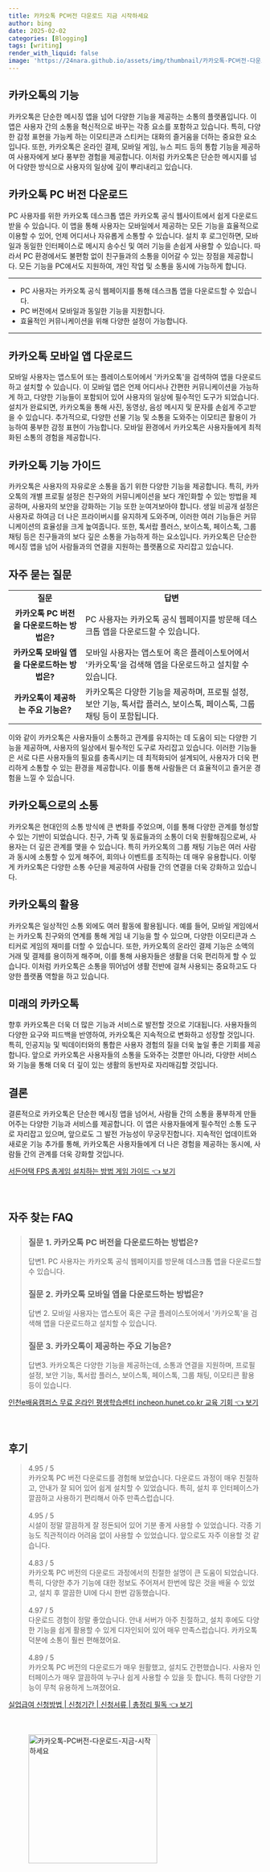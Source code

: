 ```yaml
---
title: 카카오톡 PC버전 다운로드 지금 시작하세요
author: bing
date: 2025-02-02
categories: [Blogging]
tags: [writing]
render_with_liquid: false
image: 'https://24nara.github.io/assets/img/thumbnail/카카오톡-PC버전-다운로드-지금-시작하세요.webp'
---
```



<h2 id='카카오톡의 기능'>카카오톡의 기능</h2>

<p>카카오톡은 단순한 메시징 앱을 넘어 다양한 기능을 제공하는 소통의 플랫폼입니다. 이 앱은 사용자 간의 소통을 혁신적으로 바꾸는 각종 요소를 포함하고 있습니다. 특히, 다양한 감정 표현을 가능케 하는 이모티콘과 스티커는 대화의 즐거움을 더하는 중요한 요소입니다. 또한, 카카오톡은 온라인 결제, 모바일 게임, 뉴스 피드 등의 통합 기능을 제공하여 사용자에게 보다 풍부한 경험을 제공합니다. 이처럼 카카오톡은 단순한 메시지를 넘어 다양한 방식으로 사용자의 일상에 깊이 뿌리내리고 있습니다.</p>

<h2 id='카카오톡 PC 버전 다운로드'>카카오톡 PC 버전 다운로드</h2>

<p>PC 사용자를 위한 카카오톡 데스크톱 앱은 카카오톡 공식 웹사이트에서 쉽게 다운로드받을 수 있습니다. 이 앱을 통해 사용자는 모바일에서 제공하는 모든 기능을 효율적으로 이용할 수 있어, 언제 어디서나 자유롭게 소통할 수 있습니다. 설치 후 로그인하면, 모바일과 동일한 인터페이스로 메시지 송수신 및 여러 기능을 손쉽게 사용할 수 있습니다. 따라서 PC 환경에서도 불편함 없이 친구들과의 소통을 이어갈 수 있는 장점을 제공합니다. 모든 기능을 PC에서도 지원하여, 개인 작업 및 소통을 동시에 가능하게 합니다.</p>

<hr />

<ul>
    <li>PC 사용자는 카카오톡 공식 웹페이지를 통해 데스크톱 앱을 다운로드할 수 있습니다.</li>
    <li>PC 버전에서 모바일과 동일한 기능을 지원합니다.</li>
    <li>효율적인 커뮤니케이션을 위해 다양한 설정이 가능합니다.</li>
</ul>

<hr />

<h2 id='모바일 앱 다운로드'>카카오톡 모바일 앱 다운로드</h2>

<p>모바일 사용자는 앱스토어 또는 플레이스토어에서 '카카오톡'을 검색하여 앱을 다운로드하고 설치할 수 있습니다. 이 모바일 앱은 언제 어디서나 간편한 커뮤니케이션을 가능하게 하고, 다양한 기능들이 포함되어 있어 사용자의 일상에 필수적인 도구가 되었습니다. 설치가 완료되면, 카카오톡을 통해 사진, 동영상, 음성 메시지 및 문자를 손쉽게 주고받을 수 있습니다. 추가적으로, 다양한 선물 기능 및 소통을 도와주는 이모티콘 활용이 가능하여 풍부한 감정 표현이 가능합니다. 모바일 환경에서 카카오톡은 사용자들에게 최적화된 소통의 경험을 제공합니다.</p>

<h2 id='카카오톡 기능 가이드'>카카오톡 기능 가이드</h2>

<p>카카오톡은 사용자의 자유로운 소통을 돕기 위한 다양한 기능을 제공합니다. 특히, 카카오톡의 개별 프로필 설정은 친구와의 커뮤니케이션을 보다 개인화할 수 있는 방법을 제공하며, 사용자의 보안을 강화하는 기능 또한 눈여겨보아야 합니다. 생일 비공개 설정은 사용자로 하여금 더 나은 프라이버시를 유지하게 도와주며, 이러한 여러 기능들은 커뮤니케이션의 효율성을 크게 높여줍니다. 또한, 톡서랍 플러스, 보이스톡, 페이스톡, 그룹 채팅 등은 친구들과의 보다 깊은 소통을 가능하게 하는 요소입니다. 카카오톡은 단순한 메시징 앱을 넘어 사람들과의 연결을 지원하는 플랫폼으로 자리잡고 있습니다.</p>

<h2 id='자주 묻는 질문'>자주 묻는 질문</h2>

<table>
    <tr>
        <td style="text-align: center; height: 17px;"><b>질문</b></td>
        <td style="text-align: center; height: 17px;"><b>답변</b></td>
    </tr>
    <tr>
        <td style="text-align: center; height: 17px;"><b>카카오톡 PC 버전을 다운로드하는 방법은?</b></td>
        <td>PC 사용자는 카카오톡 공식 웹페이지를 방문해 데스크톱 앱을 다운로드할 수 있습니다.</td>
    </tr>
    <tr>
        <td style="text-align: center; height: 17px;"><b>카카오톡 모바일 앱을 다운로드하는 방법은?</b></td>
        <td>모바일 사용자는 앱스토어 혹은 플레이스토어에서 '카카오톡'을 검색해 앱을 다운로드하고 설치할 수 있습니다.</td>
    </tr>
    <tr>
        <td style="text-align: center; height: 17px;"><b>카카오톡이 제공하는 주요 기능은?</b></td>
        <td>카카오톡은 다양한 기능을 제공하며, 프로필 설정, 보안 기능, 톡서랍 플러스, 보이스톡, 페이스톡, 그룹 채팅 등이 포함됩니다.</td>
    </tr>
</table>

<p>이와 같이 카카오톡은 사용자들이 소통하고 관계를 유지하는 데 도움이 되는 다양한 기능을 제공하며, 사용자의 일상에서 필수적인 도구로 자리잡고 있습니다. 이러한 기능들은 서로 다른 사용자들의 필요를 충족시키는 데 최적화되어 설계되어, 사용자가 더욱 편리하게 소통할 수 있는 환경을 제공합니다. 이를 통해 사람들은 더 효율적이고 즐거운 경험을 느낄 수 있습니다.</p>

<h2 id='카카오톡으로의 소통'>카카오톡으로의 소통</h2>

<p>카카오톡은 현대인의 소통 방식에 큰 변화를 주었으며, 이를 통해 다양한 관계를 형성할 수 있는 기반이 되었습니다. 친구, 가족 및 동료들과의 소통이 더욱 원활해짐으로써, 사용자는 더 깊은 관계를 맺을 수 있습니다. 특히 카카오톡의 그룹 채팅 기능은 여러 사람과 동시에 소통할 수 있게 해주어, 회의나 이벤트를 조직하는 데 매우 유용합니다. 이렇게 카카오톡은 다양한 소통 수단을 제공하여 사람들 간의 연결을 더욱 강화하고 있습니다.</p>

<h2 id='카카오톡의 활용'>카카오톡의 활용</h2>

<p>카카오톡은 일상적인 소통 외에도 여러 활동에 활용됩니다. 예를 들어, 모바일 게임에서는 카카오톡 친구와의 연계를 통해 게임 내 기능을 할 수 있으며, 다양한 이모티콘과 스티커로 게임의 재미를 더할 수 있습니다. 또한, 카카오톡의 온라인 결제 기능은 소액의 거래 및 결제를 용이하게 해주며, 이를 통해 사용자들은 생활을 더욱 편리하게 할 수 있습니다. 이처럼 카카오톡은 소통을 뛰어넘어 생활 전반에 걸쳐 사용되는 중요하고도 다양한 플랫폼 역할을 하고 있습니다.</p>

<h2 id='미래의 카카오톡'>미래의 카카오톡</h2>

<p>향후 카카오톡은 더욱 더 많은 기능과 서비스로 발전할 것으로 기대됩니다. 사용자들의 다양한 요구와 피드백을 반영하여, 카카오톡은 지속적으로 변화하고 성장할 것입니다. 특히, 인공지능 및 빅데이터와의 통합은 사용자 경험의 질을 더욱 높일 좋은 기회를 제공합니다. 앞으로 카카오톡은 사용자들의 소통을 도와주는 것뿐만 아니라, 다양한 서비스와 기능을 통해 더욱 더 깊이 있는 생활의 동반자로 자리매김할 것입니다.</p>

<h2 id='결론'>결론</h2>

<p>결론적으로 카카오톡은 단순한 메시징 앱을 넘어서, 사람들 간의 소통을 풍부하게 만들어주는 다양한 기능과 서비스를 제공합니다. 이 앱은 사용자들에게 필수적인 소통 도구로 자리잡고 있으며, 앞으로도 그 발전 가능성이 무궁무진합니다. 지속적인 업데이트와 새로운 기능 추가를 통해, 카카오톡은 사용자들에게 더 나은 경험을 제공하는 동시에, 사람들 간의 관계를 더욱 강화할 것입니다.</p>


<p><a class="click-button" title="서든어택 FPS 총게임 설치하는 방법 게임 가이드" href="https://24nara.github.io/posts/%EC%84%9C%EB%93%A0%EC%96%B4%ED%83%9D-FPS-%EC%B4%9D%EA%B2%8C%EC%9E%84-%EC%84%A4%EC%B9%98%ED%95%98%EB%8A%94-%EB%B0%A9%EB%B2%95-%EA%B2%8C%EC%9E%84-%EA%B0%80%EC%9D%B4%EB%93%9C/" rel="dofollow">서든어택 FPS 총게임 설치하는 방법 게임 가이드 👈 보기</a></p><br>
<h2 id='자주_찾는_FAQ'>자주 찾는 FAQ</h2>
<div itemscope="" itemtype="https://schema.org/FAQPage"> 
<blockquote> 
<div itemscope="" itemprop="mainEntity" itemtype="https://schema.org/Question"> 
<h3 itemprop="name">질문 1. 카카오톡 PC 버전을 다운로드하는 방법은?</h3> 
<div itemscope="" itemprop="acceptedAnswer" itemtype="https://schema.org/Answer"> 
<span itemprop="text"> 
<p>답변1. PC 사용자는 카카오톡 공식 웹페이지를 방문해 데스크톱 앱을 다운로드할 수 있습니다.</p> 
</span> 
</div> 
</div> 
<div itemscope="" itemprop="mainEntity" itemtype="https://schema.org/Question"> 
<h3 itemprop="name">질문 2. 카카오톡 모바일 앱을 다운로드하는 방법은?</h3> 
<div itemscope="" itemprop="acceptedAnswer" itemtype="https://schema.org/Answer"> 
<span itemprop="text"> 
<p>답변 2. 모바일 사용자는 앱스토어 혹은 구글 플레이스토어에서 '카카오톡'을 검색해 앱을 다운로드하고 설치할 수 있습니다.</p> 
</span> 
</div> 
</div> 
<div itemscope="" itemprop="mainEntity" itemtype="https://schema.org/Question"> 
<h3 itemprop="name">질문 3. 카카오톡이 제공하는 주요 기능은?</h3> 
<div itemscope="" itemprop="acceptedAnswer" itemtype="https://schema.org/Answer"> 
<span itemprop="text"> 
<p>답변3. 카카오톡은 다양한 기능을 제공하는데, 소통과 연결을 지원하며, 프로필 설정, 보안 기능, 톡서랍 플러스, 보이스톡, 페이스톡, 그룹 채팅, 이모티콘 활용 등이 있습니다.</p> 
</span> 
</div> 
</div> 
</blockquote> 
</div>
<p><a class="click-button" title="인천e배움캠퍼스 무료 온라인 평생학습센터 incheon.hunet.co.kr 교육 기회" href="https://24nara.github.io/posts/%EC%9D%B8%EC%B2%9Ce%EB%B0%B0%EC%9B%80%EC%BA%A0%ED%8D%BC%EC%8A%A4-%EB%AC%B4%EB%A3%8C-%EC%98%A8%EB%9D%BC%EC%9D%B8-%ED%8F%89%EC%83%9D%ED%95%99%EC%8A%B5%EC%84%BC%ED%84%B0-incheon.hunet.co.kr-%EA%B5%90%EC%9C%A1-%EA%B8%B0%ED%9A%8C/" rel="dofollow">인천e배움캠퍼스 무료 온라인 평생학습센터 incheon.hunet.co.kr 교육 기회 👈 보기</a></p><br>
<h2 id='후기'>후기</h2>
<div itemscope itemtype="https://schema.org/Product">
  <blockquote>
  <div itemprop="review" itemscope itemtype="https://schema.org/Review">
      <div itemprop="reviewRating" itemscope itemtype="https://schema.org/Rating"> <span itemprop="ratingValue">4.95</span> / <span itemprop="bestRating">5</span> </div>
      <span itemprop="reviewBody">카카오톡 PC 버전 다운로드를 경험해 보았습니다. 다운로드 과정이 매우 친절하고, 안내가 잘 되어 있어 쉽게 설치할 수 있었습니다. 특히, 설치 후 인터페이스가 깔끔하고 사용하기 편리해서 아주 만족스럽습니다.</span>
  </div>
  <br>
  <div itemprop="review" itemscope itemtype="https://schema.org/Review">
      <div itemprop="reviewRating" itemscope itemtype="https://schema.org/Rating"> <span itemprop="ratingValue">4.95</span> / <span itemprop="bestRating">5</span> </div>
      <span itemprop="reviewBody">시설이 정말 깔끔하게 잘 정돈되어 있어 기분 좋게 사용할 수 있었습니다. 각종 기능도 직관적이라 어려움 없이 사용할 수 있었습니다. 앞으로도 자주 이용할 것 같습니다.</span>
  </div>
  <br>
  <div itemprop="review" itemscope itemtype="https://schema.org/Review">
      <div itemprop="reviewRating" itemscope itemtype="https://schema.org/Rating"> <span itemprop="ratingValue">4.83</span> / <span itemprop="bestRating">5</span> </div>
      <span itemprop="reviewBody">카카오톡 PC 버전의 다운로드 과정에서의 친절한 설명이 큰 도움이 되었습니다. 특히, 다양한 추가 기능에 대한 정보도 주어져서 한번에 많은 것을 배울 수 있었고, 설치 후 깔끔한 UI에 다시 한번 감동했습니다.</span>
  </div>
  <br>
  <div itemprop="review" itemscope itemtype="https://schema.org/Review">
      <div itemprop="reviewRating" itemscope itemtype="https://schema.org/Rating"> <span itemprop="ratingValue">4.97</span> / <span itemprop="bestRating">5</span> </div>
      <span itemprop="reviewBody">다운로드 경험이 정말 좋았습니다. 안내 서버가 아주 친절하고, 설치 후에도 다양한 기능을 쉽게 활용할 수 있게 디자인되어 있어 매우 만족스럽습니다. 카카오톡 덕분에 소통이 훨씬 편해졌어요.</span>
  </div>
  <br>
  <div itemprop="review" itemscope itemtype="https://schema.org/Review">
      <div itemprop="reviewRating" itemscope itemtype="https://schema.org/Rating"> <span itemprop="ratingValue">4.89</span> / <span itemprop="bestRating">5</span> </div>
      <span itemprop="reviewBody">카카오톡 PC 버전의 다운로드가 매우 원활했고, 설치도 간편했습니다. 사용자 인터페이스가 매우 깔끔하여 누구나 쉽게 사용할 수 있을 듯 합니다. 특히 다양한 기능이 무척 유용하게 느껴졌어요.</span>
  </div>
  </blockquote>
</div>
<p><a class="click-button" title="실업급여 신청방법 | 신청기간 | 신청서류 | 총정리 필독" href="https://24nara.github.io/posts/%EC%8B%A4%EC%97%85%EA%B8%89%EC%97%AC-%EC%8B%A0%EC%B2%AD%EB%B0%A9%EB%B2%95-%EC%8B%A0%EC%B2%AD%EA%B8%B0%EA%B0%84-%EC%8B%A0%EC%B2%AD%EC%84%9C%EB%A5%98-%EC%B4%9D%EC%A0%95%EB%A6%AC-%ED%95%84%EB%8F%85/" rel="dofollow">실업급여 신청방법 | 신청기간 | 신청서류 | 총정리 필독 👈 보기</a></p><br>
<figure class="image"><img src="https://24nara.github.io/assets/img/thumbnail/카카오톡-PC버전-다운로드-지금-시작하세요.webp" alt="카카오톡-PC버전-다운로드-지금-시작하세요" width="256" height="256"></figure>